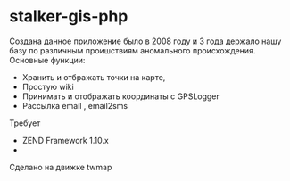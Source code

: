 stalker-gis-php
===============

Создана данное приложение было в 2008 году и 3 года держало нашу базу по различным проишствиям аномального происхождения. 
Основные функции: 
- Хранить и отбражать точки на карте,
- Простую wiki
- Принимать и отображать координаты c GPSLogger
- Рассылка email , email2sms

Требует 
- ZEND Framework 1.10.x
- 



Сделано на движке twmap

